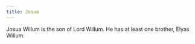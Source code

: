 ```yaml
---
title: Josua
---
```


Josua Willum is the son of Lord Willum. He has at least one brother, Elyas Willum.


